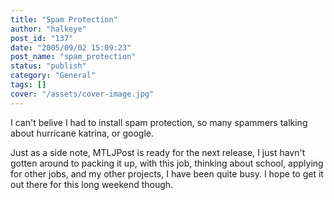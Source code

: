 ```yaml
---
title: "Spam Protection"
author: "halkeye"
post_id: "137"
date: "2005/09/02 15:09:23"
post_name: "spam_protection"
status: "publish"
category: "General"
tags: []
cover: "/assets/cover-image.jpg"
---
```


I can't belive I had to install spam protection, so many spammers talking about hurricane katrina, or google.

  

Just as a side note, MTLJPost is ready for the next release, I just havn't gotten around to packing it up, with this job, thinking about school, applying for other jobs, and my other projects, I have been quite busy. I hope to get it out there for this long weekend though.